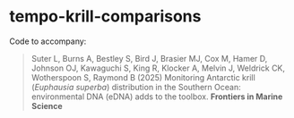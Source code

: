 # tempo-krill-comparisons

Code to accompany:

> Suter L, Burns A, Bestley S, Bird J, Brasier MJ, Cox M, Hamer D, Johnson OJ, Kawaguchi S, King R, Klocker A, Melvin J, Weldrick CK, Wotherspoon S, Raymond B (2025) Monitoring Antarctic krill (*Euphausia superba*) distribution in the Southern Ocean: environmental DNA (eDNA) adds to the toolbox. **Frontiers in Marine Science**

